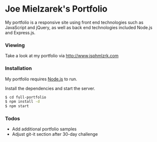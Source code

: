 # Joe Mielzarek's Portfolio

My portfolio is a responsive site using front end technologies such as JavaScript and jQuery, as well as back end technologies included Node.js and Express.js.


### Viewing
Take a look at my portfolio via http://www.jsphmlzrk.com

### Installation

My portfolio requires [Node.js](https://nodejs.org/) to run.

Install the dependencies and start the server.

```sh
$ cd full-portfolio
$ npm install -d
$ npm start
```











### Todos

 - Add additional portfolio samples
 - Adjust git-it section after 30-day challenge
